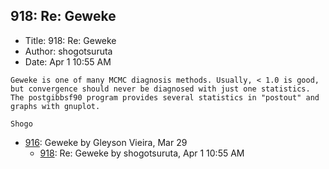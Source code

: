 ## 918: Re: Geweke

- Title: 918: Re: Geweke
- Author: shogotsuruta
- Date: Apr 1 10:55 AM

```
Geweke is one of many MCMC diagnosis methods. Usually, < 1.0 is good, but convergence should never be diagnosed with just one statistics. The postgibbsf90 program provides several statistics in "postout" and graphs with gnuplot.

Shogo
```

- [916](0916.md): Geweke by Gleyson Vieira, Mar 29
    - [918](0918.md): Re: Geweke by shogotsuruta, Apr 1 10:55 AM
